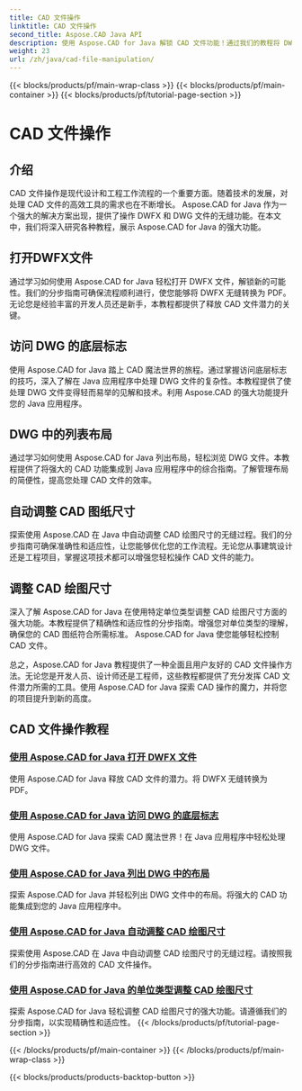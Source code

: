 ```yaml
---
title: CAD 文件操作
linktitle: CAD 文件操作
second_title: Aspose.CAD Java API
description: 使用 Aspose.CAD for Java 解锁 CAD 文件功能！通过我们的教程将 DWFX 转换为 PDF、访问 DWG 标志、列表布局和自动调整尺寸。
weight: 23
url: /zh/java/cad-file-manipulation/
---
```


{{< blocks/products/pf/main-wrap-class >}}
{{< blocks/products/pf/main-container >}}
{{< blocks/products/pf/tutorial-page-section >}}

# CAD 文件操作


## 介绍

CAD 文件操作是现代设计和工程工作流程的一个重要方面。随着技术的发展，对处理 CAD 文件的高效工具的需求也在不断增长。 Aspose.CAD for Java 作为一个强大的解决方案出现，提供了操作 DWFX 和 DWG 文件的无缝功能。在本文中，我们将深入研究各种教程，展示 Aspose.CAD for Java 的强大功能。

## 打开DWFX文件

通过学习如何使用 Aspose.CAD for Java 轻松打开 DWFX 文件，解锁新的可能性。我们的分步指南可确保流程顺利进行，使您能够将 DWFX 无缝转换为 PDF。无论您是经验丰富的开发人员还是新手，本教程都提供了释放 CAD 文件潜力的关键。

## 访问 DWG 的底层标志

使用 Aspose.CAD for Java 踏上 CAD 魔法世界的旅程。通过掌握访问底层标志的技巧，深入了解在 Java 应用程序中处理 DWG 文件的复杂性。本教程提供了使处理 DWG 文件变得轻而易举的见解和技术。利用 Aspose.CAD 的强大功能提升您的 Java 应用程序。

## DWG 中的列表布局

通过学习如何使用 Aspose.CAD for Java 列出布局，轻松浏览 DWG 文件。本教程提供了将强大的 CAD 功能集成到 Java 应用程序中的综合指南。了解管理布局的简便性，提高您处理 CAD 文件的效率。

## 自动调整 CAD 图纸尺寸

探索使用 Aspose.CAD 在 Java 中自动调整 CAD 绘图尺寸的无缝过程。我们的分步指南可确保准确性和适应性，让您能够优化您的工作流程。无论您从事建筑设计还是工程项目，掌握这项技术都可以增强您轻松操作 CAD 文件的能力。

## 调整 CAD 绘图尺寸

深入了解 Aspose.CAD for Java 在使用特定单位类型调整 CAD 绘图尺寸方面的强大功能。本教程提供了精确性和适应性的分步指南。增强您对单位类型的理解，确保您的 CAD 图纸符合所需标准。 Aspose.CAD for Java 使您能够轻松控制 CAD 文件。

总之，Aspose.CAD for Java 教程提供了一种全面且用户友好的 CAD 文件操作方法。无论您是开发人员、设计师还是工程师，这些教程都提供了充分发挥 CAD 文件潜力所需的工具。使用 Aspose.CAD for Java 探索 CAD 操作的魔力，并将您的项目提升到新的高度。
## CAD 文件操作教程
### [使用 Aspose.CAD for Java 打开 DWFX 文件](./open-dwfx-file/)
使用 Aspose.CAD for Java 释放 CAD 文件的潜力。将 DWFX 无缝转换为 PDF。
### [使用 Aspose.CAD for Java 访问 DWG 的底层标志](./accessing-underlay-flags-of-dwg/)
使用 Aspose.CAD for Java 探索 CAD 魔法世界！在 Java 应用程序中轻松处理 DWG 文件。
### [使用 Aspose.CAD for Java 列出 DWG 中的布局](./list-layouts-in-dwg/)
探索 Aspose.CAD for Java 并轻松列出 DWG 文件中的布局。将强大的 CAD 功能集成到您的 Java 应用程序中。
### [使用 Aspose.CAD for Java 自动调整 CAD 绘图尺寸](./auto-adjusting-cad-drawing-size/)
探索使用 Aspose.CAD 在 Java 中自动调整 CAD 绘图尺寸的无缝过程。请按照我们的分步指南进行高效的 CAD 文件操作。
### [使用 Aspose.CAD for Java 的单位类型调整 CAD 绘图尺寸](./adjusting-cad-drawing-size-using-unit-type/)
探索 Aspose.CAD for Java 轻松调整 CAD 绘图尺寸的强大功能。请遵循我们的分步指南，以实现精确性和适应性。
{{< /blocks/products/pf/tutorial-page-section >}}

{{< /blocks/products/pf/main-container >}}
{{< /blocks/products/pf/main-wrap-class >}}

{{< blocks/products/products-backtop-button >}}
